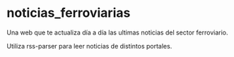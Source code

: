 # noticias_ferroviarias
Una web que te actualiza día a día las ultimas noticias del sector ferroviario.

Utiliza rss-parser para leer noticias de distintos portales.